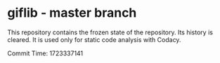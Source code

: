 # giflib - master branch

This repository contains the frozen state of the repository.
Its history is cleared. It is used only for static code
analysis with Codacy.

Commit Time: 1723337141